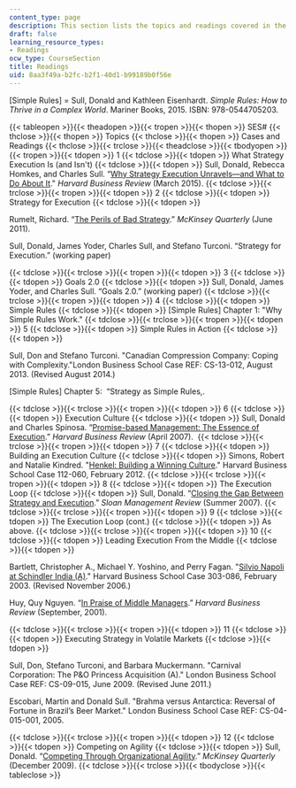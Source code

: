 ```yaml
---
content_type: page
description: This section lists the topics and readings covered in the course.
draft: false
learning_resource_types:
- Readings
ocw_type: CourseSection
title: Readings
uid: 8aa3f49a-b2fc-b2f1-40d1-b99189b0f56e
---
```

\[Simple Rules\] = Sull, Donald and Kathleen Eisenhardt. _Simple Rules: How to Thrive in a Complex World_. Mariner Books, 2015. ISBN: 978-0544705203.

{{< tableopen >}}{{< theadopen >}}{{< tropen >}}{{< thopen >}}
SES#
{{< thclose >}}{{< thopen >}}
Topics
{{< thclose >}}{{< thopen >}}
Cases and Readings
{{< thclose >}}{{< trclose >}}{{< theadclose >}}{{< tbodyopen >}}{{< tropen >}}{{< tdopen >}}
1
{{< tdclose >}}{{< tdopen >}}
What Strategy Execution Is (and Isn't)
{{< tdclose >}}{{< tdopen >}}
Sull, Donald, Rebecca Homkes, and Charles Sull. “[Why Strategy Execution Unravels—and What to Do About It](https://hbr.org/2015/03/why-strategy-execution-unravelsand-what-to-do-about-it)." _Harvard Business Review_ (March 2015).
{{< tdclose >}}{{< trclose >}}{{< tropen >}}{{< tdopen >}}
2
{{< tdclose >}}{{< tdopen >}}
Strategy for Execution
{{< tdclose >}}{{< tdopen >}}

Rumelt, Richard. “[The Perils of Bad Strategy](https://www.mckinsey.com/business-functions/strategy-and-corporate-finance/our-insights/the-perils-of-bad-strategy).” _McKinsey Quarterly_ (June 2011).

Sull, Donald, James Yoder, Charles Sull, and Stefano Turconi. “Strategy for Execution.” (working paper)

{{< tdclose >}}{{< trclose >}}{{< tropen >}}{{< tdopen >}}
3
{{< tdclose >}}{{< tdopen >}}
Goals 2.0
{{< tdclose >}}{{< tdopen >}}
Sull, Donald, James Yoder, and Charles Sull. “Goals 2.0.” (working paper)
{{< tdclose >}}{{< trclose >}}{{< tropen >}}{{< tdopen >}}
4
{{< tdclose >}}{{< tdopen >}}
Simple Rules
{{< tdclose >}}{{< tdopen >}}
\[Simple Rules\] Chapter 1: "Why Simple Rules Work."
{{< tdclose >}}{{< trclose >}}{{< tropen >}}{{< tdopen >}}
5
{{< tdclose >}}{{< tdopen >}}
Simple Rules in Action
{{< tdclose >}}{{< tdopen >}}

Sull, Don and Stefano Turconi. "Canadian Compression Company: Coping with Complexity."London Business School Case REF: CS-13-012, August 2013. (Revised August 2014.)

\[Simple Rules\] Chapter 5:  “Strategy as Simple Rules,.

{{< tdclose >}}{{< trclose >}}{{< tropen >}}{{< tdopen >}}
6
{{< tdclose >}}{{< tdopen >}}
Execution Culture
{{< tdclose >}}{{< tdopen >}}
Sull, Donald and Charles Spinosa. “[Promise-based Management: The Essence of Execution](https://hbr.org/2007/04/promise-based-management-the-essence-of-execution).” _Harvard Business Review_ (April 2007). 
{{< tdclose >}}{{< trclose >}}{{< tropen >}}{{< tdopen >}}
7
{{< tdclose >}}{{< tdopen >}}
Building an Execution Culture
{{< tdclose >}}{{< tdopen >}}
Simons, Robert and Natalie Kindred. "[Henkel: Building a Winning Culture](https://www.hbs.edu/faculty/Pages/item.aspx?num=41466)." Harvard Business School Case 112-060, February 2012.
{{< tdclose >}}{{< trclose >}}{{< tropen >}}{{< tdopen >}}
8
{{< tdclose >}}{{< tdopen >}}
The Execution Loop
{{< tdclose >}}{{< tdopen >}}
Sull, Donald. “[Closing the Gap Between Strategy and Execution](https://sloanreview.mit.edu/article/closing-the-gap-between-strategy-and-execution/).” _Sloan Management Review_ (Summer 2007).
{{< tdclose >}}{{< trclose >}}{{< tropen >}}{{< tdopen >}}
9
{{< tdclose >}}{{< tdopen >}}
The Execution Loop (cont.)
{{< tdclose >}}{{< tdopen >}}
As above.
{{< tdclose >}}{{< trclose >}}{{< tropen >}}{{< tdopen >}}
10
{{< tdclose >}}{{< tdopen >}}
Leading Execution From the Middle
{{< tdclose >}}{{< tdopen >}}

Bartlett, Christopher A., Michael Y. Yoshino, and Perry Fagan. "[Silvio Napoli at Schindler India (A)](https://www.hbs.edu/faculty/Pages/item.aspx?num=29632)." Harvard Business School Case 303-086, February 2003. (Revised November 2006.)

Huy, Quy Nguyen. “[In Praise of Middle Managers](https://hbr.org/2001/09/in-praise-of-middle-managers).” _Harvard Business Review_ (September, 2001).

{{< tdclose >}}{{< trclose >}}{{< tropen >}}{{< tdopen >}}
11
{{< tdclose >}}{{< tdopen >}}
Executing Strategy in Volatile Markets
{{< tdclose >}}{{< tdopen >}}

Sull, Don, Stefano Turconi, and Barbara Muckermann. "Carnival Corporation: The P&O Princess Acquisition (A)." London Business School Case REF: CS-09-015, June 2009. (Revised June 2011.)

Escobari, Martin and Donald Sull. "Brahma versus Antarctica: Reversal of Fortune in Brazil’s Beer Market." London Business School Case REF: CS-04-015-001, 2005. 

{{< tdclose >}}{{< trclose >}}{{< tropen >}}{{< tdopen >}}
12
{{< tdclose >}}{{< tdopen >}}
Competing on Agility
{{< tdclose >}}{{< tdopen >}}
Sull, Donald. “[Competing Through Organizational Agility](https://www.mckinsey.com/business-functions/organization/our-insights/competing-through-organizational-agility).” _McKinsey Quarterly_ (December 2009).
{{< tdclose >}}{{< trclose >}}{{< tbodyclose >}}{{< tableclose >}}